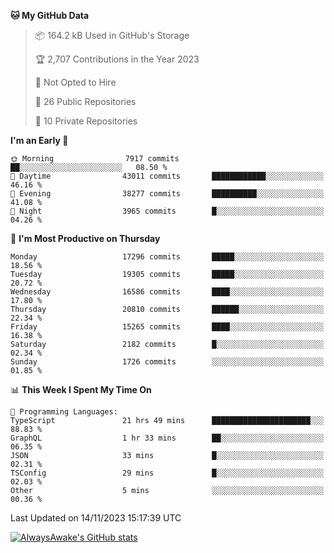 <!--START_SECTION:waka-->
**🐱 My GitHub Data** 

> 📦 164.2 kB Used in GitHub's Storage 
 > 
> 🏆 2,707 Contributions in the Year 2023
 > 
> 🚫 Not Opted to Hire
 > 
> 📜 26 Public Repositories 
 > 
> 🔑 10 Private Repositories 
 > 
**I'm an Early 🐤** 

```text
🌞 Morning                7917 commits        ██░░░░░░░░░░░░░░░░░░░░░░░   08.50 % 
🌆 Daytime                43011 commits       ████████████░░░░░░░░░░░░░   46.16 % 
🌃 Evening                38277 commits       ██████████░░░░░░░░░░░░░░░   41.08 % 
🌙 Night                  3965 commits        █░░░░░░░░░░░░░░░░░░░░░░░░   04.26 % 
```
📅 **I'm Most Productive on Thursday** 

```text
Monday                   17296 commits       █████░░░░░░░░░░░░░░░░░░░░   18.56 % 
Tuesday                  19305 commits       █████░░░░░░░░░░░░░░░░░░░░   20.72 % 
Wednesday                16586 commits       ████░░░░░░░░░░░░░░░░░░░░░   17.80 % 
Thursday                 20810 commits       ██████░░░░░░░░░░░░░░░░░░░   22.34 % 
Friday                   15265 commits       ████░░░░░░░░░░░░░░░░░░░░░   16.38 % 
Saturday                 2182 commits        █░░░░░░░░░░░░░░░░░░░░░░░░   02.34 % 
Sunday                   1726 commits        ░░░░░░░░░░░░░░░░░░░░░░░░░   01.85 % 
```


📊 **This Week I Spent My Time On** 

```text
💬 Programming Languages: 
TypeScript               21 hrs 49 mins      ██████████████████████░░░   88.83 % 
GraphQL                  1 hr 33 mins        ██░░░░░░░░░░░░░░░░░░░░░░░   06.35 % 
JSON                     33 mins             █░░░░░░░░░░░░░░░░░░░░░░░░   02.31 % 
TSConfig                 29 mins             █░░░░░░░░░░░░░░░░░░░░░░░░   02.03 % 
Other                    5 mins              ░░░░░░░░░░░░░░░░░░░░░░░░░   00.36 % 
```


 Last Updated on 14/11/2023 15:17:39 UTC
<!--END_SECTION:waka-->

[![AlwaysAwake's GitHub stats](https://github-readme-stats.vercel.app/api?username=AlwaysAwake&show_icons=true&theme=github_dark&count_private=true)](https://github.com/AlwaysAwake/AlwaysAwake)
